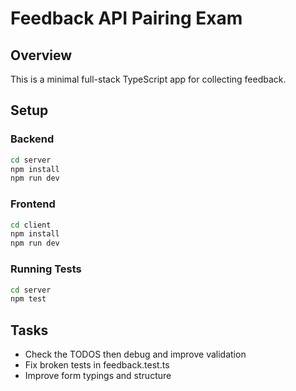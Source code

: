 # Feedback API Pairing Exam

## Overview
This is a minimal full-stack TypeScript app for collecting feedback.

## Setup

### Backend
```bash
cd server
npm install
npm run dev
```

### Frontend
```bash
cd client
npm install
npm run dev
```

### Running Tests
```bash
cd server
npm test
```

## Tasks
- Check the TODOS then debug and improve validation
- Fix broken tests in feedback.test.ts
- Improve form typings and structure
